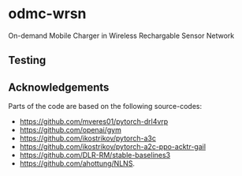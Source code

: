 # odmc-wrsn
On-demand Mobile Charger in Wireless Rechargable Sensor Network

## Testing
## Acknowledgements

Parts of the code are based on the following source-codes:

* https://github.com/mveres01/pytorch-drl4vrp
* https://github.com/openai/gym
* https://github.com/ikostrikov/pytorch-a3c
* https://github.com/ikostrikov/pytorch-a2c-ppo-acktr-gail 
* https://github.com/DLR-RM/stable-baselines3
* https://github.com/ahottung/NLNS.
